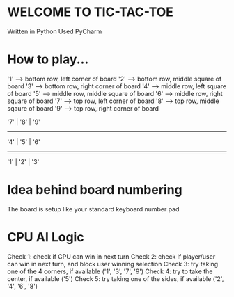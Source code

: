 # WELCOME TO TIC-TAC-TOE
Written in Python
Used PyCharm

# How to play...

'1' --> bottom row, left corner of board
'2' --> bottom row, middle square of board
'3' --> bottom row, right corner of board
'4' --> middle row, left square of board
'5' --> middle row, middle square of board
'6' --> middle row, right square of board
'7' --> top row, left corner of board
'8' --> top row, middle sqaure of board
'9' --> top row, right corner of board


'7' | '8' | '9'
________________
'4' | '5' | '6'
________________
'1' | '2' | '3'

# Idea behind board numbering

The board is setup like your standard keyboard number pad

# CPU AI Logic
Check 1: check if CPU can win in next turn
Check 2: check if player/user can win in next turn, and block user winning selection
Check 3: try taking one of the 4 corners, if available ('1', '3', '7', '9')
Check 4: try to take the center, if available ('5')
Check 5: try taking one of the sides, if available ('2', '4', '6', '8')
